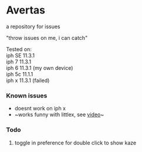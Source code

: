 # Avertas

a repository for issues

"throw issues on me, i can catch"

Tested on: <br/>
iph SE 11.3.1 <br/>
iph 7  11.3.1 <br/>
iph 6  11.3.1 (my own device)<br/>
iph 5c 11.1.1 <br/>
iph x  11.3.1 (failed)<br/>

### Known issues
* doesnt work on iph x
* ~works funny with littlex, see [video](https://imgur.com/gallery/jNBa2lU)~

### Todo
1. toggle in preference for double click to show kaze

